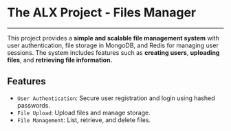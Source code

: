# The ALX Project - Files Manager
--------------
This project provides a __simple and scalable file management system__ 
with user authentication, file storage in MongoDB, and Redis for managing user sessions. 
The system includes features such as __creating users__, __uploading files__, and 
__retrieving file information.__

## Features
- `User Authentication`: Secure user registration and login using hashed passwords.
- `File Upload`: Upload files and manage storage.
- `File Management`: List, retrieve, and delete files.
